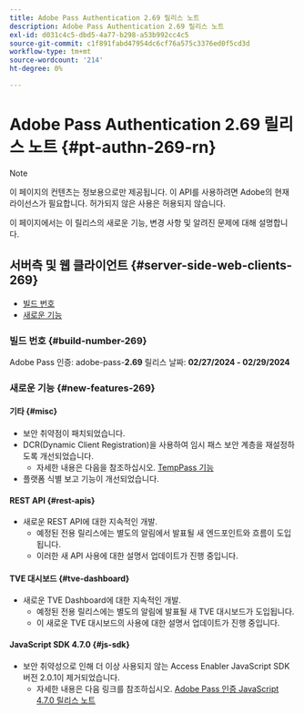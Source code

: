 ```yaml
---
title: Adobe Pass Authentication 2.69 릴리스 노트
description: Adobe Pass Authentication 2.69 릴리스 노트
exl-id: d031c4c5-dbd5-4a77-b298-a53b992cc4c5
source-git-commit: c1f891fabd47954dc6cf76a575c3376ed0f5cd3d
workflow-type: tm+mt
source-wordcount: '214'
ht-degree: 0%

---
```


# Adobe Pass Authentication 2.69 릴리스 노트 {#pt-authn-269-rn}

>[!NOTE]
>
>이 페이지의 컨텐츠는 정보용으로만 제공됩니다. 이 API를 사용하려면 Adobe의 현재 라이선스가 필요합니다. 허가되지 않은 사용은 허용되지 않습니다.

이 페이지에서는 이 릴리스의 새로운 기능, 변경 사항 및 알려진 문제에 대해 설명합니다.

## 서버측 및 웹 클라이언트 {#server-side-web-clients-269}

* [빌드 번호](#build-number-269)
* [새로운 기능](#new-features-269)

### 빌드 번호 {#build-number-269}

Adobe Pass 인증: adobe-pass-**2.69**
릴리스 날짜: **02/27/2024 - 02/29/2024**

### 새로운 기능 {#new-features-269}

#### 기타 {#misc}

* 보안 취약점이 패치되었습니다.
* DCR(Dynamic Client Registration)을 사용하여 임시 패스 보안 계층을 재설정하도록 개선되었습니다.
   * 자세한 내용은 다음을 참조하십시오. [TempPass 기능](../integration-guide-programmers/features-premium/temporary-access/temp-pass-feature.md)
* 플랫폼 식별 보고 기능이 개선되었습니다.

#### REST API {#rest-apis}

* 새로운 REST API에 대한 지속적인 개발.
   * 예정된 전용 릴리스에는 별도의 알림에서 발표될 새 엔드포인트와 흐름이 도입됩니다.
   * 이러한 새 API 사용에 대한 설명서 업데이트가 진행 중입니다.

#### TVE 대시보드 {#tve-dashboard}

* 새로운 TVE Dashboard에 대한 지속적인 개발.
   * 예정된 전용 릴리스에는 별도의 알림에 발표될 새 TVE 대시보드가 도입됩니다.
   * 이 새로운 TVE 대시보드의 사용에 대한 설명서 업데이트가 진행 중입니다.

#### JavaScript SDK 4.7.0 {#js-sdk}

* 보안 취약성으로 인해 더 이상 사용되지 않는 Access Enabler JavaScript SDK 버전 2.0.1이 제거되었습니다.
   * 자세한 내용은 다음 링크를 참조하십시오. [Adobe Pass 인증 JavaScript 4.7.0 릴리스 노트](authn-rn-javascript-470.md)
